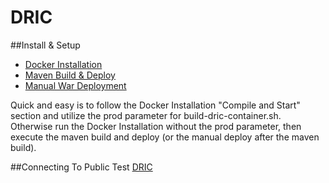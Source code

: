 # DRIC

##Install & Setup
 * [Docker Installation](https://github.com/DevTechnology/DRIC/blob/master/Docker/readme.md)
 * [Maven Build & Deploy](https://github.com/DevTechnology/DRIC/blob/master/api/dric-api-webapp/readme.md)
 * [Manual War Deployment](https://github.com/DevTechnology/DRIC/blob/master/Documentation/Configuration/ManualWarInstall.doc)

Quick and easy is to follow the Docker Installation "Compile and Start" section and utilize the prod parameter for build-dric-container.sh. Otherwise run the Docker Installation without the prod parameter, then execute the maven build and deploy (or the manual deploy after the maven build).

##Connecting To Public Test
[DRIC](http://54.164.224.125:8080/dric/)
